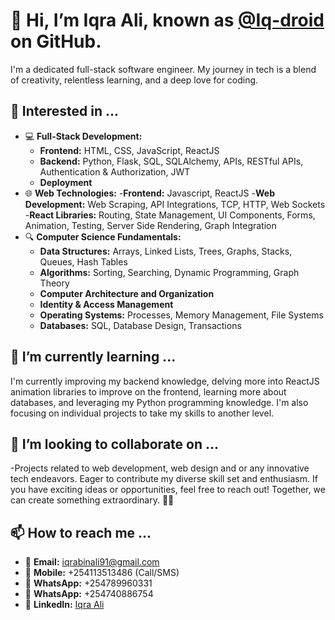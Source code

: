 # 👋 Hi, I’m Iqra Ali, known as [@Iq-droid](https://github.com/Iq-droid) on GitHub.

I'm a dedicated full-stack software engineer.
My journey in tech is a blend of creativity, relentless learning, and a deep love for coding.

## 👀 Interested in ...
- 💻 **Full-Stack Development:**
  - **Frontend:** HTML, CSS, JavaScript, ReactJS
  - **Backend:** Python, Flask, SQL, SQLAlchemy, APIs, RESTful APIs, Authentication & Authorization, JWT
  - **Deployment**
- 🌐 **Web Technologies:**
  -**Frontend:** Javascript, ReactJS
  -**Web Development:** Web Scraping, API Integrations, TCP, HTTP, Web Sockets
  -**React Libraries:** Routing, State Management, UI Components, Forms, Animation, Testing, Server Side Rendering, Graph Integration
- 🔍 **Computer Science Fundamentals:**
  - **Data Structures:** Arrays, Linked Lists, Trees, Graphs, Stacks, Queues, Hash Tables
  - **Algorithms:** Sorting, Searching, Dynamic Programming, Graph Theory
  - **Computer Architecture and Organization**
  - **Identity & Access Management**
  - **Operating Systems:** Processes, Memory Management, File Systems
  - **Databases:** SQL, Database Design, Transactions

## 🌱 I’m currently learning ...
I'm currently improving my backend knowledge, delving more into ReactJS animation libraries to improve on the frontend, learning more about databases, and leveraging my Python programming knowledge. I'm also focusing on individual projects to take my skills to another level.

## 💞️ I’m looking to collaborate on ...
-Projects related to web development, web design and or any innovative tech endeavors.
Eager to contribute my diverse skill set and enthusiasm. If you have exciting ideas or opportunities, feel free to reach out! Together, we can create something extraordinary. 🚀😊
 
## 📫 How to reach me ...
- 📧 **Email:** iqrabinali91@gmail.com
- 📱 **Mobile:** +254113513486 (Call/SMS)
- 📱 **WhatsApp:** +254789960331
- 📱 **WhatsApp:** +254740886754
- 💼 **LinkedIn:** [Iqra Ali](https://www.linkedin.com/in/iqra-ali)
